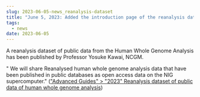 ```yaml
---
slug: 2023-06-05-news_reanalysis-dataset
title: "June 5, 2023: Added the introduction page of the reanalysis dataset of public data of human whole genome analysis published by Professor Yosuke Kawai, NCGM"
tags:
  - news
date: 2023-06-05
---
```


A reanalysis dataset of public data from the Human Whole Genome Analysis has been published by Professor Yosuke Kawai, NCGM.

<!-- truncate -->

" We will share Reanalysed human whole genome analysis data that have been published in public databases as open access data on the NIG supercomputer." (["Advanced Guides" > "2023" Reanalysis dataset of public data of human whole genome analysis](/advanced_guides/topics/advanced_guide_2023/#reanalysis_human_wga_public))
